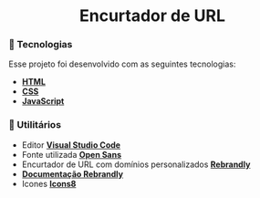 <h1 align="center"> Encurtador de URL </h1>


### 🚀 Tecnologias

Esse projeto foi desenvolvido com as seguintes tecnologias:

- **[HTML](https://www.w3schools.com/html/)**
- **[CSS](https://www.w3schools.com/css/)**
- **[JavaScript](https://www.w3schools.com/js/)**


### **📑 Utilitários**

- Editor **[Visual Studio Code](https://code.visualstudio.com/)**
- Fonte utilizada **[Open Sans](https://fonts.google.com/specimen/Open+Sans?query=open)**
- Encurtador de URL com domínios personalizados **[Rebrandly](https://app.rebrandly.com/links)**
- **[Documentação Rebrandly](https://developers.rebrandly.com/docs)**
- Icones **[Icons8](https://icons8.com.br/)**
